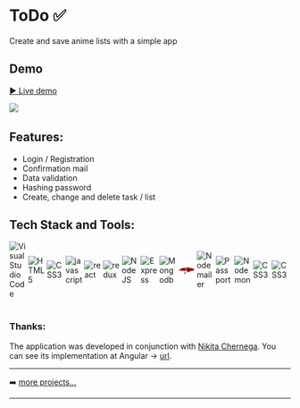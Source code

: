 # ToDo ✅
Create and save anime lists with a simple app


## Demo

[▶️ Live demo](white-todo.netlify.app)

![](https://s2.gifyu.com/images/toDoScreen.png)


## Features:

* Login / Registration
* Confirmation mail
* Data validation
* Hashing password
* Create, change and delete task / list


## Tech Stack and Tools:

<div style="display:flex; align-items:center; justify-content: space-between;">
  <img align="left" alt="Visual Studio Code" width="30px" src="https://img.icons8.com/fluent/48/000000/visual-studio-code-2019.png" />
  <img align="left" alt="HTML5" width="30px" src="https://cdn.svgporn.com/logos/html-5.svg" />
  <img align="left" alt="CSS3" width="30px" src="https://cdn.svgporn.com/logos/css-3.svg" />
  <img align="left" alt="javascript" width="30px" src="https://cdn.svgporn.com/logos/javascript.svg" />
  <img align="left" alt="react" width="30px" src="https://cdn.svgporn.com/logos/react.svg" />
  <img align="left" alt="redux" width="30px" src="https://cdn.svgporn.com/logos/redux.svg" />
  <img align="left" alt="Node JS" width="30px" src="https://cdn.svgporn.com/logos/nodejs-icon.svg" />
  <img align="left" alt="Express" width="30px" src="https://cdn.svgporn.com/logos/express.svg" />
  <img align="left" alt="Mongodb" width="30px" src="https://infinapps.com/wp-content/uploads/2018/10/mongodb-logo-256x300.png" />
  <img align="left" alt="Mongoose" width="30px" src="https://raw.githubusercontent.com/github/explore/80688e429a7d4ef2fca1e82350fe8e3517d3494d/topics/mongoose/mongoose.png" />
  <img align="left" alt="Nodemailer " width="30px" src="https://repository-images.githubusercontent.com/1272424/d1995000-0ab7-11ea-8ed3-04a082c36b0d" />
  <img align="left" alt="Passport " width="30px" src="https://cdn.svgporn.com/logos/passport.svg" />
  <img align="left" alt="Nodemon " width="30px" src="https://cdn.svgporn.com/logos/nodemon.svg" />
  <img align="left" alt="CSS3" width="30px" src="https://cdn.svgporn.com/logos/git-icon.svg" />
  <img align="left" alt="CSS3" width="30px" src="https://cdn.svgporn.com/logos/github-icon.svg" />
<br />
</div>

<br />


### Thanks:
The application was developed in conjunction with [Nikita Chernega](https://github.com/Nikitachr). You can see its implementation at Angular -> [url](https://github.com/Nikitachr/todo).

---

➡️ [more projects...](https://github.com/D1White)

---
